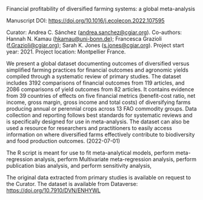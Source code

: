 Financial profitability of diversified farming systems: a global meta-analysis

Manuscript DOI: https://doi.org/10.1016/j.ecolecon.2022.107595

Curator: Andrea C. Sánchez (andrea.sanchez@cgiar.org). Co-authors: Hannah N. Kamau (hkamau@uni-bonn.de); Francesca Grazioli (f.Grazioli@cgiar.org); Sarah K. Jones (s.jones@cgiar.org). Project start year: 2021. Project location: Montpellier France.

We present a global dataset documenting outcomes of diversified versus simplified farming practices for financial outcomes and agronomic yields compiled through a systematic review of primary studies. The dataset includes 3192 comparisons of financial outcomes from 119 articles, and 2086 comparisons of yield outcomes from 82 articles. It contains evidence from 39 countries of effects on five financial metrics (benefit-cost ratio, net income, gross margin, gross income and total costs) of diversifying farms producing annual or perennial crops across 13 FAO commodity groups. Data collection and reporting follows best standards for systematic reviews and is specifically designed for use in meta-analysis. The dataset can also be used a resource for researchers and practitioners to easily access information on where diversified farms effectively contribute to biodiversity and food production outcomes. (2022-07-01) 

The R script is meant for use to fit meta-analytical models, perform meta-regression analysis, perform Multivariate meta-regression analysis, perform publication bias analysis, and perform sensitivity analysis, 

The original data extracted from primary studies is available on request to the Curator. The dataset is available from Dataverse: https://doi.org/10.7910/DVN/ENHYWL
